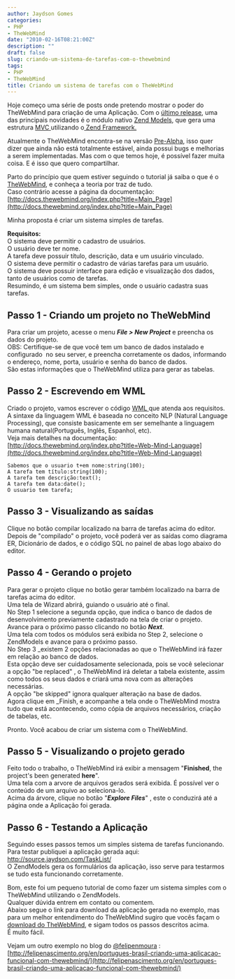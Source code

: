 ```yaml
---
author: Jaydson Gomes
categories:
- PHP
- TheWebMind
date: "2010-02-16T08:21:00Z"
description: ""
draft: false
slug: criando-um-sistema-de-tarefas-com-o-thewebmind
tags:
- PHP
- TheWebMind
title: Criando um sistema de tarefas com o TheWebMind
---
```



Hoje começo uma série de posts onde pretendo mostrar o poder do TheWebMind para criação de uma Aplicação.
Com o [último release](http://thewebmind.org/download), uma das principais novidades é o módulo nativo [Zend Models](http://docs.thewebmind.org/index.php?title=Modules#Native_ZendModels), que gera uma estrutura [MVC ](http://pt.wikipedia.org/wiki/MVC) utilizando o[ Zend Framework.](http://framework.zend.com/)  

Atualmente o TheWebMind encontra-se na versão [Pre-Alpha](http://code.google.com/p/webmind/source/browse/#svn/tags/pre-alpha-2.0.0), isso quer dizer que ainda não está totalmente estável, ainda possui bugs e melhorias a serem implementadas.
Mas com o que temos hoje, é possível fazer muita coisa. E é isso que quero compartilhar.  

Parto do princípio que quem estiver seguindo o tutorial já saiba o que é o [TheWebMind](http://thewebmind.org/index.php), e conheça a teoria por traz de tudo.  
Caso contrário acesse a página da documentação: [http://docs.thewebmind.org/index.php?title=Main_Page](http://docs.thewebmind.org/index.php?title=Main_Page)  

Minha proposta é criar um sistema simples de tarefas.  

<!-- more -->
**Requisitos:**  
O sistema deve permitir o cadastro de usuários.  
O usuário deve ter nome.   
A tarefa deve possuir título, descrição, data e um usuário vinculado.  
O sistema deve permitir o cadastro de várias tarefas para um usuário.  
O sistema deve possuir interface para edição e visualização dos dados, tanto de usuários como de tarefas.  
Resumindo, é um sistema bem simples, onde o usuário cadastra suas tarefas.  

## Passo 1 - Criando um projeto no TheWebMind
Para criar um projeto, acesse o menu _**File > New Project**_ e preencha os dados do projeto.  
OBS: Certifique-se de que você tem um banco de dados instalado e configurado  no seu server, e preencha corretamente os dados, informando o endereço, nome, porta, usuário e senha do banco de dados.  
São estas informações que o TheWebMind utiliza para gerar as tabelas.  

## Passo 2 - Escrevendo em WML
Criado o projeto, vamos escrever o código [WML ](http://docs.thewebmind.org/index.php?title=Web-Mind-Language)que atenda aos requisitos.  
A sintaxe da linguagem WML é baseada no conceito NLP (Natural Language Processing), que consiste basicamente em ser semelhante a linguagem humana natural(Português, Inglês, Espanhol, etc).  
Veja mais detalhes na documentação: [http://docs.thewebmind.org/index.php?title=Web-Mind-Language](http://docs.thewebmind.org/index.php?title=Web-Mind-Language)  
```
Sabemos que o usuario t+em nome:string(100);
A tarefa tem título:string(100);
A tarefa tem descrição:text();
A tarefa tem data:date();
O usuario tem tarefa;
```

## Passo 3 - Visualizando as saídas
Clique no botão compilar localizado na barra de tarefas acima do editor.  
Depois de "compilado" o projeto, você poderá ver as saídas como diagrama ER, Dicionário de dados, e o código SQL no painel de abas logo abaixo do editor.  

## Passo 4 - Gerando o projeto
Para gerar o projeto clique no botão gerar também localizado na barra de tarefas acima do editor.  
Uma tela de Wizard abrirá, guiando o usuário até o final.  
No Step 1 selecione a segunda opção, que indica o banco de dados de desenvolvimento previamente cadastrado na tela de criar o projeto.  
Avance para o próximo passo clicando no botão **_Next_**.  
Uma tela com todos os módulos será exibida no Step 2, selecione o ZendModels e avance para o próximo passo.  
No Step 3 _existem 2 opções relacionadas ao que o TheWebMind irá fazer em relação ao banco de dados.  
Esta opção deve ser cuidadosamente selecionada, pois se você selecionar a opção "be replaced" , o TheWebMind irá deletar a tabela existente, assim como todos os seus dados e criará uma nova com as alterações necessárias.  
A opção "be skipped" ignora qualquer alteração na base de dados.  
Agora clique em _Finish, e acompanhe a tela onde o TheWebMind mostra tudo que está acontecendo, como cópia de arquivos necessários, criação de tabelas, etc.  

Pronto. Você acabou de criar um sistema com o TheWebMind.  

## Passo 5 - Visualizando o projeto gerado
Feito todo o trabalho, o TheWebMind irá exibir a mensagem "**Finished**, the project's been generated **here**".  
Uma tela com a arvore de arquivos gerados será exibida. É possível ver o conteúdo de um arquivo ao seleciona-lo.  
Acima da árvore, clique no botão "**_Explore Files_**" , este o conduzirá até a página onde a Aplicação foi gerada.  

## Passo 6 - Testando a Aplicação
Seguindo esses passos temos um simples sistema de tarefas funcionando.  
Para testar publiquei a aplicação gerada aqui: [http://source.jaydson.com/TaskList/  
](http://source.jaydson.com/TaskList/)O ZendModels gera os formulários da aplicação, isso serve para testarmos se tudo esta funcionando corretamente.  

Bom, este foi um pequeno tutorial de como fazer um sistema simples com o TheWebMind utilizando o ZendModels.  
Qualquer dúvida entrem em contato ou comentem.  
Abaixo segue o link para download da aplicação gerada no exemplo, mas para um melhor entendimento do TheWebMind sugiro que vocês façam o [download do TheWebMind](http://thewebmind.org/download), e sigam todos os passos descritos acima.  
É muito fácil.  

Vejam um outro exemplo no blog do [@felipenmoura](http://twitter.com/felipenmoura) : [http://felipenascimento.org/en/portugues-brasil-criando-uma-aplicacao-funcional-com-thewebmind/](http://felipenascimento.org/en/portugues-brasil-criando-uma-aplicacao-funcional-com-thewebmind/)
